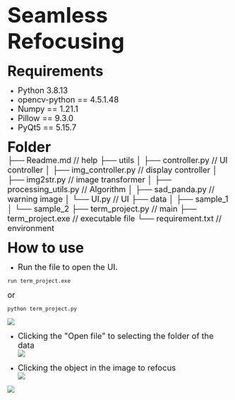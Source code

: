 # <font size=7>**Seamless Refocusing**</font><br>


<font size=6>**Requirements**</font><br>
* <font size=4>Python 3.8.13</font><br>
* <font size=4>opencv-python == 4.5.1.48</font><br>
* <font size=4>Numpy == 1.21.1</font><br>
* <font size=4>Pillow == 9.3.0</font><br>
* <font size=4>PyQt5 == 5.15.7</font><br>

<font size=6>**Folder**</font><br>
<font size=4>├── Readme.md                   // help
├── utils
│   ├── controller.py           // UI controller
│   ├── img_controller.py       // display controller
│   ├── img2str.py              // image transformer
│   ├── processing_utils.py     // Algorithm
│   ├── sad_panda.py            // warning image
│   └── UI.py                   // UI
├── data
│   ├── sample_1
│   └── sample_2
├── term_project.py             // main
├── term_project.exe            // executable file
└── requirement.txt             // environment
</font><br>

<font size=6>**How to use**</font><br>
* <font size=4>Run the file to open the UI.</font><br>
```shell
run term_project.exe
```
<font size=4>or</font><br>
```shell
python term_project.py
```
![](https://i.imgur.com/qQRwHKZ.png)

* <font size=4>Clicking the "Open file" to selecting the folder of the data</font><br>
![](https://i.imgur.com/MZ15HEH.png)


* <font size=4>Clicking the object in the image to refocus</font><br>
![](https://i.imgur.com/yWwK21i.png)



![](https://i.imgur.com/5IpyRB8.png)
